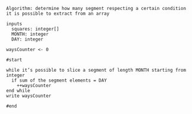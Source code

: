     Algorithm: determine how many segment respecting a certain condition it is possible to extract from an array

    inputs
      squares: integer[]
      MONTH: integer
      DAY: integer

    waysCounter <- 0
    
    #start

    while it’s possible to slice a segment of length MONTH starting from integer
      if sum of the segment elements = DAY
        ++waysCounter
    end while
    write waysCounter

    #end

